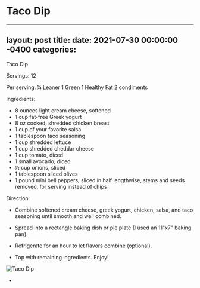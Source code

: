 # Taco Dip
---
layout: post
title: 
date:   2021-07-30 00:00:00 -0400
categories: 
---
Taco Dip

Servings: 12

Per serving:
¼ Leaner
1 Green
1 Healthy Fat
2 condiments

Ingredients:
* 8 ounces light cream cheese, softened
* 1 cup fat-free Greek yogurt
* 8 oz cooked, shredded chicken breast
* 1 cup of your favorite salsa
* 1 tablespoon taco seasoning
* 1 cup shredded lettuce
* 1 cup shredded cheddar cheese
* 1 cup tomato, diced
* 1 small avocado, diced
* ½ cup onions, sliced
* 1 tablespoon sliced olives
* 1 pound mini bell peppers, sliced in half lengthwise, stems and seeds removed, for serving instead of chips

Direction:
* Combine softened cream cheese, greek yogurt, chicken, salsa, and taco seasoning until smooth and well combined. 

* Spread into a rectangle baking dish or pie plate (I used an 11"x7" baking pan). 

* Refrigerate for an hour to let flavors combine (optional). 

* Top with remaining ingredients. Enjoy!

![Taco Dip](/images/Taco%20Dip.png)

* 

